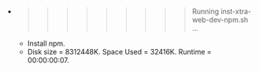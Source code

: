 * >>>>>>>>> Running inst-xtra-web-dev-npm.sh ...
  * Install npm.
  * Disk size = 8312448K. Space Used = 32416K. Runtime = 00:00:00:07.
